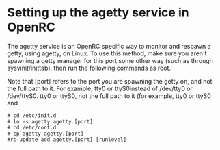 # Setting up the agetty service in OpenRC

The agetty service is an OpenRC specific way to monitor and respawn a
getty, using agetty, on Linux. To use this method, make sure you aren't
spawning a getty manager for this port some other way (such as through
sysvinit/inittab), then run the following commands as root.

Note that [port] refers to the port you are spawning the getty on, and
not the full path to it. For example, tty0 or ttyS0instead of /dev/tty0
or /dev/ttyS0.
tty0 or ttyS0, not the full path to it (for example, tty0 or ttyS0 and

```
# cd /etc/init.d
# ln -s agetty agetty.[port]
# cd /etc/conf.d
# cp agetty agetty.[port]
#rc-update add agetty.[port] [runlevel]
```
